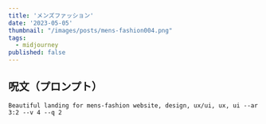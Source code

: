 ```yaml
---
title: 'メンズファッション'
date: '2023-05-05'
thumbnail: "/images/posts/mens-fashion004.png"
tags:
  - midjourney
published: false
---
```


## 呪文（プロンプト）
```
Beautiful landing for mens-fashion website, design, ux/ui, ux, ui --ar 3:2 --v 4 --q 2
```